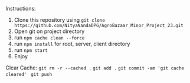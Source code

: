 Instructions:
1. Clone this repository using `git clone https://github.com/NityaNandaDPG/AgroBazaar_Minor_Project_23.git`
2. Open git on project directory
3. run `npm cache clean --force`
4. run `npm install` for root, server, client directory
3. run `npm start`
4. Enjoy

Clear Cache:
`git rm -r --cached .`
`git add .`
`git commit -am 'git cache cleared' `
`git push`